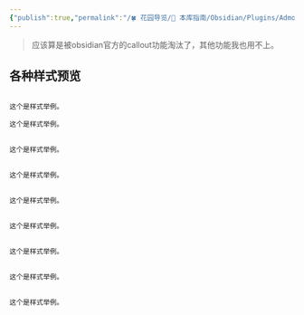 ```yaml
---
{"publish":true,"permalink":"/🍀 花园导览/🧰 本库指南/Obsidian/Plugins/Admonition.md","title":"Admonition","created":"2022-06-09","modified":"2023-03-14","tags":["obsidian插件"],"cssclasses":""}
---
```



> 应该算是被obsidian官方的callout功能淘汰了，其他功能我也用不上。

## 各种样式预览

```ad-quote

这个是样式举例。

```

```ad-seealso
这个是样式举例。
```

```ad-summary

这个是样式举例。

```

```ad-info

这个是样式举例。

```

```ad-tip

这个是样式举例。

```

```ad-success

这个是样式举例。

```

```ad-help

这个是样式举例。

```

```ad-danger

这个是样式举例。

```

```ad-example

这个是样式举例。

```